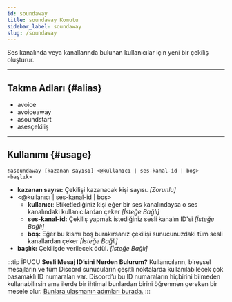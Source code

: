 ```yaml
---
id: soundaway
title: soundaway Komutu
sidebar_label: soundaway
slug: /soundaway
---
```

Ses kanalında veya kanallarında bulunan kullanıcılar için yeni bir çekiliş oluşturur.

---

## Takma Adları {#alias}

- avoice
- avoiceaway
- asoundstart
- asesçekiliş

---

## Kullanımı {#usage}

`!asoundaway [kazanan sayısı] <@kullanıcı | ses-kanal-id | boş> <başlık>`

- **kazanan sayısı:** Çekilişi kazanacak kişi sayısı. *[Zorunlu]*
- <@kullanıcı | ses-kanal-id | boş>
  * **kullanıcı**: Etiketlediğiniz kişi eğer bir ses kanalındaysa o ses kanalındaki kullanıcılardan çeker *[İsteğe Bağlı]*
  * **ses-kanal-id:** Çekiliş yapmak istediğiniz sesli kanalın ID'si *[İsteğe Bağlı]*
  * **boş:** Eğer bu kısmı boş burakırsanız çekilişi sunucunuzdaki tüm sesli kanallardan çeker *[İsteğe Bağlı]*
- **başlık:** Çekilişde verilecek ödül. *[İsteğe Bağlı]*

:::tip İPUCU
**Sesli Mesaj ID’sini Nerden Bulurum?** Kullanıcıların, bireysel mesajların ve tüm Discord sunucuların çeşitli noktalarda kullanılabilecek çok basamaklı ID numaraları var. Discord’u bu ID numaraların hiçbirini bilmeden kullanabilirsin ama ilerde bir ihtimal bunlardan birini öğrenmen gereken bir mesele olur. [Bunlara ulaşmanın adımları burada.](https://support.discord.com/hc/tr/articles/206346498-Kullan%C4%B1c%C4%B1-Sunucu-Mesaj-ID-sini-Nerden-Bulurum-)
:::
